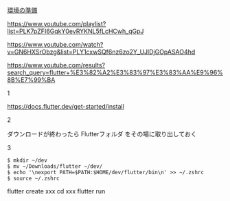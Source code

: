 

<a href="https://alicia-ing.com/programming/flutter/vscode-setting/" target="_blank">環境の準備</a>



https://www.youtube.com/playlist?list=PLK7pZFI6GqkY0evRYKNL5fLcHCwh_qGpJ




https://www.youtube.com/watch?v=GN6HXSrObzg&list=PLY1cxwSQf6nz6zo2Y_UJlDjGOpASAO4hd





https://www.youtube.com/results?search_query=flutter+%E3%82%A2%E3%83%97%E3%83%AA%E9%96%8B%E7%99%BA





1


https://docs.flutter.dev/get-started/install



2



ダウンロードが終わったら Flutterフォルダ をその場に取り出しておく




3






```
$ mkdir ~/dev
$ mv ~/Downloads/flutter ~/dev/
$ echo '\nexport PATH=$PATH:$HOME/dev/flutter/bin\n' >> ~/.zshrc
$ source ~/.zshrc
```


flutter create xxx
cd xxx
flutter run